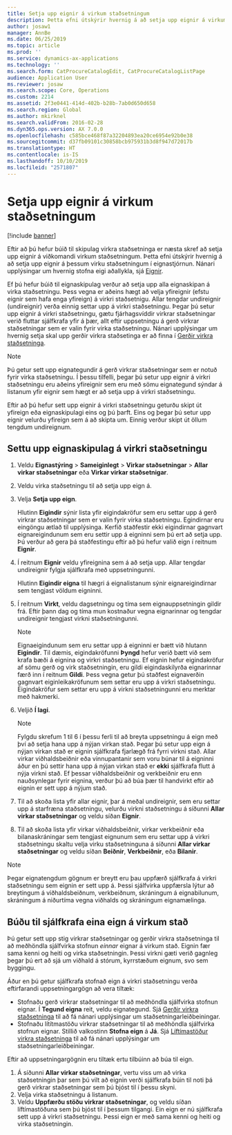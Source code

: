 ```yaml
---
title: Setja upp eignir á virkum staðsetningum
description: Þetta efni útskýrir hvernig á að setja upp eignir á virkum staðsetningum í eignastjórnun.
author: josaw1
manager: AnnBe
ms.date: 06/25/2019
ms.topic: article
ms.prod: ''
ms.service: dynamics-ax-applications
ms.technology: ''
ms.search.form: CatProcureCatalogEdit, CatProcureCatalogListPage
audience: Application User
ms.reviewer: josaw
ms.search.scope: Core, Operations
ms.custom: 2214
ms.assetid: 2f3e0441-414d-402b-b28b-7ab0d650d658
ms.search.region: Global
ms.author: mkirknel
ms.search.validFrom: 2016-02-28
ms.dyn365.ops.version: AX 7.0.0
ms.openlocfilehash: c585bce468f87a32204893ea20ce6954e92b0e38
ms.sourcegitcommit: d37fb09101c30858bcb975931b3d8f947d72017b
ms.translationtype: HT
ms.contentlocale: is-IS
ms.lasthandoff: 10/10/2019
ms.locfileid: "2571807"
---
```

# <a name="install-assets-on-functional-locations"></a>Setja upp eignir á virkum staðsetningum

[!include [banner](../../includes/banner.md)]

 

Eftir að þú hefur búið til skipulag virkra staðsetninga er næsta skref að setja upp eignir á viðkomandi virkum staðsetningum. Þetta efni útskýrir hvernig á að setja upp eignir á þessum virku staðsetningum í eignastjórnun. Nánari upplýsingar um hvernig stofna eigi aðallykla, sjá [Eignir](../objects/introduction-to-objects.md).

Ef þú hefur búið til eignaskipulag verður að setja upp alla eignaskipan á virka staðsetningu. Þess vegna er aðeins hægt að velja yfireignir (efstu eignir sem hafa enga yfireign) á virkri staðsetnigu. Allar tengdar undireignir (undireignir) verða einnig settar upp á virkri staðsetningu. Þegar þú setur upp eignir á virkri staðsetningu, gætu fjárhagsvíddir virkrar staðsetningar verið fluttar sjálfkrafa yfir á þær, allt eftir uppsetningu á gerð virkrar staðsetningar sem er valin fyrir virka staðsetningu. Nánari upplýsingar um hvernig setja skal upp gerðir virkra staðsetinga er að finna í [Gerðir virkra staðsetninga](../setup-for-functional-locations/functional-location-types.md).

> [!NOTE]
> Þú getur sett upp eignategundir á gerð virkrar staðsetningar sem er notuð fyrir virka staðsetningu. Í þessu tilfelli, þegar þú setur upp eignir á virkri staðsetningu eru aðeins yfireignir sem eru með sömu eignategund sýndar á listanum yfir eignir sem hægt er að setja upp á virkri staðsetningu.

Eftir að þú hefur sett upp eignir á virkri staðsetningu geturðu skipt út yfireign eða eignaskipulagi eins og þú þarft. Eins og þegar þú setur upp eignir velurðu yfireign sem á að skipta um. Einnig verður skipt út öllum tengdum undireignum. 


## <a name="install-an-asset-structure-on-a-functional-location"></a>Settu upp eignaskipulag á virkri staðsetningu

1. Veldu **Eignastýring** \> **Sameiginlegt** \> **Virkar staðsetningar** \> **Allar virkar staðsetningar** eða **Virkar virkar staðsetnigar**.
2. Veldu virka staðsetningu til að setja upp eign á.
3. Velja **Setja upp eign**.

    Hlutinn **Eigindir** sýnir lista yfir eigindakröfur sem eru settar upp á gerð virkrar staðsetningar sem er valin fyrir virka staðsetningu. Egindirnar eru eingöngu ætlað til upplýsinga. Kerfið staðfestir ekki eigindirnar gagnvart eignareigindunum sem eru settir upp á eigninni sem þú ert að setja upp. Þú verður að gera þá staðfestingu eftir að þú hefur valið eign í reitnum **Eignir**.

4. Í reitnum **Eignir** veldu yfireignina sem á að setja upp. Allar tengdar undireignir fylgja sjálfkrafa með uppsetningunni.

    Hlutinn **Eigindir eigna** til hægri á eignalistanum sýnir eignareigindirnar sem tengjast völdum eigninni.

5. Í reitnum **Virkt**, veldu dagsetningu og tíma sem eignauppsetningin gildir frá. Eftir þann dag og tíma mun kostnaður vegna eignarinnar og tengdar undireignir tengjast virkni staðsetningunni.

    > [!NOTE]
    > Eignaeigindunum sem eru settar upp á eigninni er bætt við hlutann **Eigindir**. Til dæmis, eigindakröfunni **Þyngd** hefur verið bætt við sem krafa bæði á eignina og virkri staðsetningu. Ef eignin hefur eigindakröfur af sömu gerð og virk staðsetningin, eru gildi eigindaskilyrða eignarinnar færð inn í reitnum **Gildi**. Þess vegna getur þú staðfest eignaverðin gagnvart eiginleikakröfunum sem settar eru upp á virkri staðsetningu. Eigindakröfur sem settar eru upp á virkni staðsetningunni eru merktar með hakmerki.

6. Veljið **Í lagi**.

    > [!NOTE]
    > Fylgdu skrefum 1 til 6 í þessu ferli til að breyta uppsetningu á eign með því að setja hana upp á nýjan virkan stað. Þegar þú setur upp eign á nýjan virkan stað er eignin sjálfkrafa fjarlægð frá fyrri virkni stað. Allar virkar viðhaldsbeiðnir eða vinnupantanir sem voru búnar til á eigninni áður en þú settir hana upp á nýjan virkan stað er **ekki** sjálfkrafa flutt á nýja virkni stað. Ef þessar viðhaldsbeiðnir og verkbeiðnir eru enn nauðsynlegar fyrir eignina, verður þú að búa þær til handvirkt eftir að eignin er sett upp á nýjum stað.

7. Til að skoða lista yfir allar eignir, þar á meðal undireignir, sem eru settar upp á starfræna staðsetningu, velurðu virkni staðsetningu á síðunni **Allar virkar staðsetningar** og veldu síðan **Eignir**.
8. Til að skoða lista yfir virkar viðhaldsbeiðnir, virkar verkbeiðnir eða bilanaskráningar sem tengjast eignunum sem eru settar upp á virkri staðsetningu skaltu velja virku staðsetninguna á síðunni **Allar virkar staðsetningar** og veldu síðan **Beiðnir**, **Verkbeiðnir**, eða **Bilanir**.

> [!NOTE]
> Þegar eignatengdum gögnum er breytt eru þau uppfærð sjálfkrafa á virkri staðsetningu sem eignin er sett upp á. Þessi sjálfvirka uppfærsla lýtur að breytingum á viðhaldsbeiðnum, verkbeiðnum, skráningum á eignabilunum, skráningum á niðurtíma vegna viðhalds og skráningum eignamælinga.

## <a name="automatically-create-one-asset-on-a-functional-location"></a>Búðu til sjálfkrafa eina eign á virkum stað

Þú getur sett upp stig virkrar staðsetningar og gerðir virkra staðsetninga til að meðhöndla sjálfvirka stofnun *einnar* eignar á virkum stað. Eignin fær sama kenni og heiti og virka staðsetningin. Þessi virkni gæti verið gagnleg þegar þú ert að sjá um viðhald á stórum, kyrrstæðum eignum, svo sem byggingu.

Áður en þú getur sjálfkrafa stofnað eign á virkri staðsetningu verða eftirfarandi uppsetningargögn að vera tiltæk:

- Stofnaðu gerð virkrar staðsetningar til að meðhöndla sjálfvirka stofnun eignar. Í **Tegund eigna** reit, veldu eignategund. Sjá [Gerðir virkra staðsetninga](../setup-for-functional-locations/functional-location-types.md) til að fá nánari upplýsingar um staðsetningarleiðbeiningar.
- Stofnaðu lítítmastöðu virkrar staðsetningar til að meðhöndla sjálfvirka stofnun eignar. Stillið valkostinn **Stofna eign** á **Já**. Sjá [Líftímastöður virkra staðsetninga](../setup-for-functional-locations/functional-location-stages.md) til að fá nánari upplýsingar um staðsetningarleiðbeiningar.

Eftir að uppsetningargögnin eru tiltæk ertu tilbúinn að búa til eign.

1. Á síðunni **Allar virkar staðsetningar**, vertu viss um að virka staðsetningin þar sem þú vilt að eignin verði sjálfkrafa búin til noti þá gerð virkrar staðsetningar sem þú bjóst til í þessu skyni.
2. Velja virka staðsetningu á listanum.
3. Veldu **Uppfærðu stöðu virkrar staðsetningar**, og veldu síðan líftímastöðuna sem þú bjóst til í þessum tilgangi. Ein eign er nú sjálfkrafa sett upp á virkri staðsetningu. Þessi eign er með sama kenni og heiti og virka staðsetningin.
